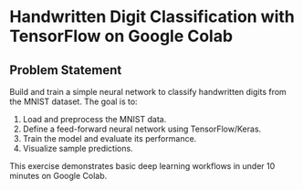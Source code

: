 # Handwritten Digit Classification with TensorFlow on Google Colab

## Problem Statement

Build and train a simple neural network to classify handwritten digits from the MNIST dataset. The goal is to:
1. Load and preprocess the MNIST data.
2. Define a feed-forward neural network using TensorFlow/Keras.
3. Train the model and evaluate its performance.
4. Visualize sample predictions.

This exercise demonstrates basic deep learning workflows in under 10 minutes on Google Colab.